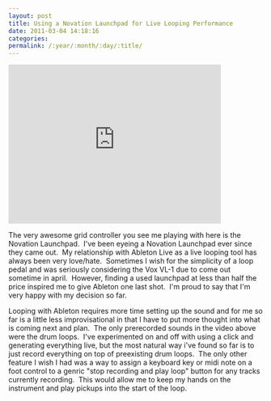 ```yaml
---
layout: post
title: Using a Novation Launchpad for Live Looping Performance
date: 2011-03-04 14:18:16
categories: 
permalink: /:year/:month/:day/:title/
---
```

<p><iframe src="https://www.youtube.com/embed/iDOhQnGhjmA?rel=0" frameborder="0" width="420" height="315"></iframe></p>
<p>The very awesome grid controller you see me playing with here is the Novation Launchpad. &nbsp;I've been eyeing a Novation Launchpad ever since they came out. &nbsp;My relationship with Ableton Live as a live looping tool has always been very love/hate. &nbsp;Sometimes I wish for the simplicity of a loop pedal and was seriously considering the Vox VL-1 due to come out sometime in april. &nbsp;However, finding a used launchpad at less than half the price inspired me to give Ableton one last shot. &nbsp;I'm proud to say that I'm very happy with my decision so far.</p>
<p>Looping with Ableton requires more time setting up the sound and for me so far is a little less&nbsp;improvisational&nbsp;in that I have to put more thought into what is coming next and plan. &nbsp;The only prerecorded sounds in the video above were the drum loops. &nbsp;I've experimented on and off with using a click and generating everything live, but the most natural way i've found so far is to just record everything on top of preexisting drum loops. &nbsp;The only other feature I wish I had was a way to assign a keyboard key or midi note on a foot control to a genric "stop recording and play loop" button for any tracks currently recording. &nbsp;This would allow me to keep my hands on the instrument and play pickups into the start of the loop.</p>